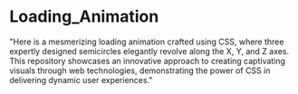 # Loading_Animation
"Here is  a mesmerizing loading animation crafted using CSS, where three expertly designed semicircles elegantly revolve along the X, Y, and Z axes. This repository showcases an innovative approach to creating captivating visuals through web technologies, demonstrating the power of CSS in delivering dynamic user experiences."
